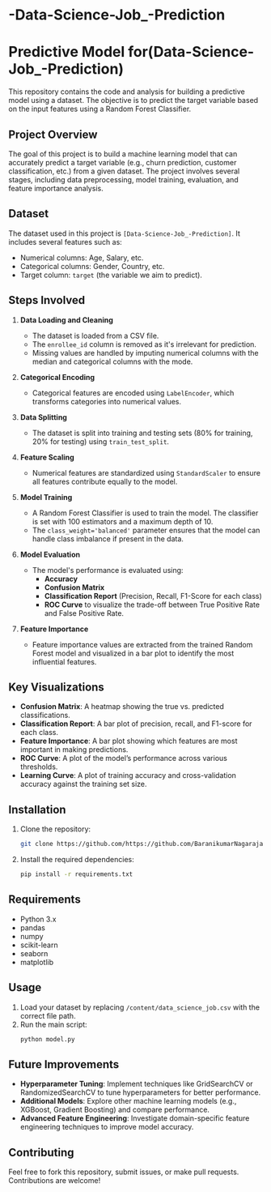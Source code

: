 # -Data-Science-Job_-Prediction
# Predictive Model for(Data-Science-Job_-Prediction)

This repository contains the code and analysis for building a predictive model using a dataset. The objective is to predict the target variable based on the input features using a Random Forest Classifier.

## Project Overview

The goal of this project is to build a machine learning model that can accurately predict a target variable (e.g., churn prediction, customer classification, etc.) from a given dataset. The project involves several stages, including data preprocessing, model training, evaluation, and feature importance analysis.

## Dataset

The dataset used in this project is `[Data-Science-Job_-Prediction]`. It includes several features such as:

- Numerical columns: Age, Salary, etc.
- Categorical columns: Gender, Country, etc.
- Target column: `target` (the variable we aim to predict).

## Steps Involved

1. **Data Loading and Cleaning**
   - The dataset is loaded from a CSV file.
   - The `enrollee_id` column is removed as it's irrelevant for prediction.
   - Missing values are handled by imputing numerical columns with the median and categorical columns with the mode.

2. **Categorical Encoding**
   - Categorical features are encoded using `LabelEncoder`, which transforms categories into numerical values.

3. **Data Splitting**
   - The dataset is split into training and testing sets (80% for training, 20% for testing) using `train_test_split`.

4. **Feature Scaling**
   - Numerical features are standardized using `StandardScaler` to ensure all features contribute equally to the model.

5. **Model Training**
   - A Random Forest Classifier is used to train the model. The classifier is set with 100 estimators and a maximum depth of 10.
   - The `class_weight='balanced'` parameter ensures that the model can handle class imbalance if present in the data.

6. **Model Evaluation**
   - The model's performance is evaluated using:
     - **Accuracy**
     - **Confusion Matrix**
     - **Classification Report** (Precision, Recall, F1-Score for each class)
     - **ROC Curve** to visualize the trade-off between True Positive Rate and False Positive Rate.

7. **Feature Importance**
   - Feature importance values are extracted from the trained Random Forest model and visualized in a bar plot to identify the most influential features.

## Key Visualizations

- **Confusion Matrix**: A heatmap showing the true vs. predicted classifications.
- **Classification Report**: A bar plot of precision, recall, and F1-score for each class.
- **Feature Importance**: A bar plot showing which features are most important in making predictions.
- **ROC Curve**: A plot of the model’s performance across various thresholds.
- **Learning Curve**: A plot of training accuracy and cross-validation accuracy against the training set size.

## Installation

1. Clone the repository:
   ```bash
   git clone https://github.com/https://github.com/BaranikumarNagarajan/-Data-Science-Job_-Prediction/
   ```

2. Install the required dependencies:
   ```bash
   pip install -r requirements.txt
   ```

## Requirements

- Python 3.x
- pandas
- numpy
- scikit-learn
- seaborn
- matplotlib

## Usage

1. Load your dataset by replacing `/content/data_science_job.csv` with the correct file path.
2. Run the main script:
   ```bash
   python model.py
   ```

## Future Improvements

- **Hyperparameter Tuning**: Implement techniques like GridSearchCV or RandomizedSearchCV to tune hyperparameters for better performance.
- **Additional Models**: Explore other machine learning models (e.g., XGBoost, Gradient Boosting) and compare performance.
- **Advanced Feature Engineering**: Investigate domain-specific feature engineering techniques to improve model accuracy.

## Contributing

Feel free to fork this repository, submit issues, or make pull requests. Contributions are welcome!

